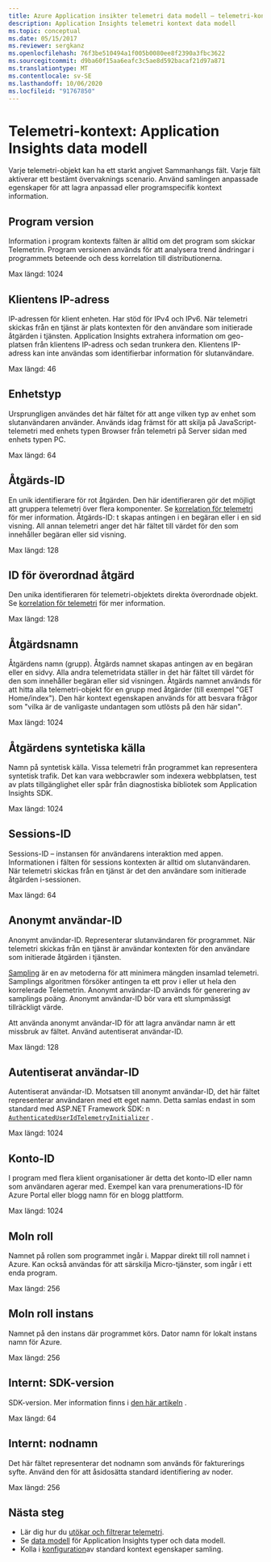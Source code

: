 ```yaml
---
title: Azure Application insikter telemetri data modell – telemetri-kontext | Microsoft Docs
description: Application Insights telemetri kontext data modell
ms.topic: conceptual
ms.date: 05/15/2017
ms.reviewer: sergkanz
ms.openlocfilehash: 76f3be510494a1f005b0080ee8f2390a3fbc3622
ms.sourcegitcommit: d9ba60f15aa6eafc3c5ae8d592bacaf21d97a871
ms.translationtype: MT
ms.contentlocale: sv-SE
ms.lasthandoff: 10/06/2020
ms.locfileid: "91767850"
---
```

# <a name="telemetry-context-application-insights-data-model"></a>Telemetri-kontext: Application Insights data modell

Varje telemetri-objekt kan ha ett starkt angivet Sammanhangs fält. Varje fält aktiverar ett bestämt övervaknings scenario. Använd samlingen anpassade egenskaper för att lagra anpassad eller programspecifik kontext information.


## <a name="application-version"></a>Program version

Information i program kontexts fälten är alltid om det program som skickar Telemetrin. Program versionen används för att analysera trend ändringar i programmets beteende och dess korrelation till distributionerna.

Max längd: 1024


## <a name="client-ip-address"></a>Klientens IP-adress

IP-adressen för klient enheten. Har stöd för IPv4 och IPv6. När telemetri skickas från en tjänst är plats kontexten för den användare som initierade åtgärden i tjänsten. Application Insights extrahera information om geo-platsen från klientens IP-adress och sedan trunkera den. Klientens IP-adress kan inte användas som identifierbar information för slutanvändare. 

Max längd: 46


## <a name="device-type"></a>Enhetstyp

Ursprungligen användes det här fältet för att ange vilken typ av enhet som slutanvändaren använder. Används idag främst för att skilja på JavaScript-telemetri med enhets typen Browser från telemetri på Server sidan med enhets typen PC.

Max längd: 64


## <a name="operation-id"></a>Åtgärds-ID

En unik identifierare för rot åtgärden. Den här identifieraren gör det möjligt att gruppera telemetri över flera komponenter. Se [korrelation för telemetri](./correlation.md) för mer information. Åtgärds-ID: t skapas antingen i en begäran eller i en sid visning. All annan telemetri anger det här fältet till värdet för den som innehåller begäran eller sid visning. 

Max längd: 128


## <a name="parent-operation-id"></a>ID för överordnad åtgärd

Den unika identifieraren för telemetri-objektets direkta överordnade objekt. Se [korrelation för telemetri](./correlation.md) för mer information.

Max längd: 128


## <a name="operation-name"></a>Åtgärdsnamn

Åtgärdens namn (grupp). Åtgärds namnet skapas antingen av en begäran eller en sidvy. Alla andra telemetridata ställer in det här fältet till värdet för den som innehåller begäran eller sid visningen. Åtgärds namnet används för att hitta alla telemetri-objekt för en grupp med åtgärder (till exempel "GET Home/index"). Den här kontext egenskapen används för att besvara frågor som "vilka är de vanligaste undantagen som utlösts på den här sidan".

Max längd: 1024


## <a name="synthetic-source-of-the-operation"></a>Åtgärdens syntetiska källa

Namn på syntetisk källa. Vissa telemetri från programmet kan representera syntetisk trafik. Det kan vara webbcrawler som indexera webbplatsen, test av plats tillgänglighet eller spår från diagnostiska bibliotek som Application Insights SDK.

Max längd: 1024


## <a name="session-id"></a>Sessions-ID

Sessions-ID – instansen för användarens interaktion med appen. Informationen i fälten för sessions kontexten är alltid om slutanvändaren. När telemetri skickas från en tjänst är det den användare som initierade åtgärden i-sessionen.

Max längd: 64


## <a name="anonymous-user-id"></a>Anonymt användar-ID

Anonymt användar-ID. Representerar slutanvändaren för programmet. När telemetri skickas från en tjänst är användar kontexten för den användare som initierade åtgärden i tjänsten.

[Sampling](./sampling.md) är en av metoderna för att minimera mängden insamlad telemetri. Samplings algoritmen försöker antingen ta ett prov i eller ut hela den korrelerade Telemetrin. Anonymt användar-ID används för generering av samplings poäng. Anonymt användar-ID bör vara ett slumpmässigt tillräckligt värde. 

Att använda anonymt användar-ID för att lagra användar namn är ett missbruk av fältet. Använd autentiserat användar-ID.

Max längd: 128


## <a name="authenticated-user-id"></a>Autentiserat användar-ID

Autentiserat användar-ID. Motsatsen till anonymt användar-ID, det här fältet representerar användaren med ett eget namn. Detta samlas endast in som standard med ASP.NET Framework SDK: n [`AuthenticatedUserIdTelemetryInitializer`](https://github.com/microsoft/ApplicationInsights-dotnet/blob/develop/WEB/Src/Web/Web/AuthenticatedUserIdTelemetryInitializer.cs) .  

Max längd: 1024


## <a name="account-id"></a>Konto-ID

I program med flera klient organisationer är detta det konto-ID eller namn som användaren agerar med. Exempel kan vara prenumerations-ID för Azure Portal eller blogg namn för en blogg plattform.

Max längd: 1024


## <a name="cloud-role"></a>Moln roll

Namnet på rollen som programmet ingår i. Mappar direkt till roll namnet i Azure. Kan också användas för att särskilja Micro-tjänster, som ingår i ett enda program.

Max längd: 256


## <a name="cloud-role-instance"></a>Moln roll instans

Namnet på den instans där programmet körs. Dator namn för lokalt instans namn för Azure.

Max längd: 256


## <a name="internal-sdk-version"></a>Internt: SDK-version

SDK-version. Mer information finns i [den här artikeln](https://github.com/MohanGsk/ApplicationInsights-Home/blob/master/EndpointSpecs/SDK-VERSIONS.md) .

Max längd: 64


## <a name="internal-node-name"></a>Internt: nodnamn

Det här fältet representerar det nodnamn som används för fakturerings syfte. Använd den för att åsidosätta standard identifiering av noder.

Max längd: 256


## <a name="next-steps"></a>Nästa steg

- Lär dig hur du [utökar och filtrerar telemetri](./api-filtering-sampling.md).
- Se [data modell](data-model.md) för Application Insights typer och data modell.
- Kolla i [konfiguration](./configuration-with-applicationinsights-config.md#telemetry-initializers-aspnet)av standard kontext egenskaper samling.

